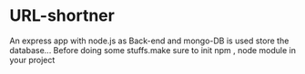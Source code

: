 # URL-shortner
An express app with node.js as Back-end and mongo-DB is used store the database...
Before doing some stuffs.make sure to init npm , node module in your project 
